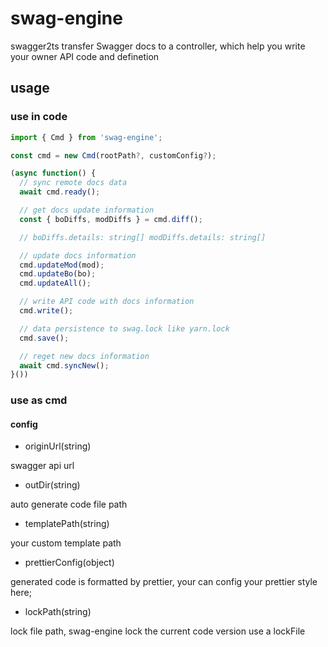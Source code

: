 # swag-engine

swagger2ts transfer Swagger docs to a controller, which help you write your owner API code and definetion

## usage

### use in code

```typescript
import { Cmd } from 'swag-engine';

const cmd = new Cmd(rootPath?, customConfig?);

(async function() {
  // sync remote docs data
  await cmd.ready();

  // get docs update information
  const { boDiffs, modDiffs } = cmd.diff();

  // boDiffs.details: string[] modDiffs.details: string[]

  // update docs information
  cmd.updateMod(mod);
  cmd.updateBo(bo);
  cmd.updateAll();

  // write API code with docs information
  cmd.write();

  // data persistence to swag.lock like yarn.lock
  cmd.save();

  // reget new docs information
  await cmd.syncNew();
}())
```

### use as cmd

#### config

* originUrl(string)

swagger api url

* outDir(string)

auto generate code file path

* templatePath(string)

your custom template path

* prettierConfig(object)

generated code is formatted by prettier, your can config your prettier style here;

* lockPath(string)

lock file path, swag-engine lock the current code version use a lockFile
